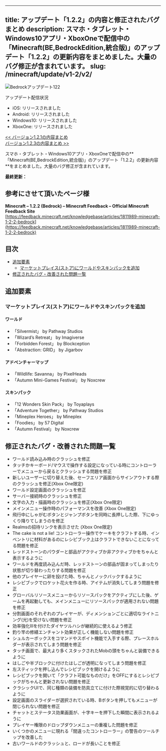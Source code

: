 
---
title: アップデート「1.2.2」の内容と修正されたバグまとめ
description: スマホ・タブレット・Windows10アプリ・XboxOneで配信中の「Minecraft(BE,BedrockEdition,統合版)」のアップデート「1.2.2」の更新内容をまとめました。大量のバグ修正が含まれています。
slug: /minecraft/update/v1-2/v2/
---

![Bedrockアップデート122](https://cdn-ak.f.st-hatena.com/images/fotolife/s/sasigume/20210208/20210208090315.png)

アップデート配信状況

*   iOS: リリースされました
*   Android: リリースされました
*   Windows10: リリースされました
*   XboxOne: リリースされました

[<< バージョン1.2.1の内容まとめ](https://www.napoan.com/bedrock-update-121/)  
[バージョン1.2.3の内容まとめ >>](https://www.napoan.com/bedrock-update-123/)

スマホ・タブレット・Windows10アプリ・XboxOneで配信中の**「Minecraft(BE,BedrockEdition,統合版)」のアップデート「1.2.2」の更新内容**をまとめました。大量のバグ修正が含まれています。

**最終更新：**

## 参考にさせて頂いたページ様

**Minecraft – 1.2.2 (Bedrock) – Minecraft Feedback – Official Minecraft Feedback Site**  
[https://feedback.minecraft.net/knowledgebase/articles/1811989-minecraft-1-2-2-bedrock](https://feedback.minecraft.net/knowledgebase/articles/1811989-minecraft-1-2-2-bedrock)

## 目次

*   [追加要素](#addition)
    *   [マーケットプレイス(ストア)にワールドやスキンパックを追加](#store)
*   [修正されたバグ・改善された問題一覧](#bugfixes)

## 追加要素

### マーケットプレイス(ストア)にワールドやスキンパックを追加

#### ワールド

*   「Silvermist」 by Pathway Studios
*   「Wizard’s Retreat」 by Imagiverse
*   「Forbidden Forest」 by Blockception
*   「Abstraction: GRID」 by Jigarbov

#### アドベンチャーマップ

*   「Wildlife: Savanna」 by PixelHeads
*   「Autumn Mini-Games Festival」 by Noxcrew

#### スキンパック

*   「12 Wonders Skin Pack」 by Toyaplays
*   「Adventure Together」 by Pathway Studios
*   「Mineplex Heroes」 by Mineplex
*   「Foodies」 by 57 Digital
*   「Autumn Festival」 by Noxcrew

## 修正されたバグ・改善された問題一覧

*   ワールド読み込み時のクラッシュを修正
*   タッチかキーボード/マウスで操作する設定になっている時にコントローラーでメニューから戻るとクラッシュする問題を修正
*   新しいユーザーに切り替えた後、セーフエリア画面からサインアウトする際のクラッシュを修正(Xbox One限定)
*   ワールド設定画面のクラッシュを修正
*   サーバー接続時のクラッシュを修正
*   文字の入力・描画時のクラッシュを修正(Xbox One限定)
*   メインメニュー操作時のパフォーマンスを改善 (Xbox One限定)
*   飛行中にしゃがむボタンとジャンプボタンを同時に長押しした際、下にゆっくり降りてしまうのを修正
*   Realmsの招待リンクを表示させた (Xbox One限定)
*   The cake is not a lie! コントローラー操作でケーキをクラフトする時、インベントリに材料があるのにレシピブック上はクラフトできないことになってる問題を修正
*   レッドストーンのパウダーと部品がアクティブか非アクティブかをちゃんと表示するように
*   ワールドを再度読み込んだ時、レッドストーンの部品が固まってしまったり状態が切り替わったりする問題を修正
*   他のプレイヤーに卵を投げた時、ちゃんとノックバックするように
*   レシピブックでロケット花火を作る時、アイテムが消失してしまう問題を修正
*   グローバルリソースメニューからリソースパックをアクティブにした後、ゲームを再起動しても、メインメニューにリソースパックが適用されない問題を修正
*   分割画面のそれぞれのプレイヤーが、ディメンションごとに適切なライトニング(光)を受けない問題を修正
*   効率強化IIIを付けたダイヤツルハシが継続的に使えるよう修正
*   釣り竿の修繕エンチャント効果が正しく機能しない問題を修正
*   シュルカーボックスをコマンドやスポイト機能で入手する際、プレースホルダーが表示されてしまう問題を修正
*   タッチ画面で、最大より多くスタックされたMobの頭をちゃんと装備できるように
*   はしごや半ブロックに付けたはしごが透明になってしまう問題を修正
*   左スティックを押し込んでレシピブックを開けるように
*   レシピブックを開いて「クラフト可能なものだけ」をOFFにするとレシピブックがちゃんと更新されない問題を修正
*   クラシックUIで、同じ種類の装備を防具立てに付けた際視覚的に切り替わるように
*   設定画面のスライダーが選択されている時、Bボタンを押してもメニューが閉じられない問題を修正
*   チャットとステータス効果画面が、十字キーを押下した瞬間に表示されるように
*   プレイヤー権限のドロップダウンメニューの重複した問題を修正
*   いくつかのメニューに現れる「間違ったコントローラー」の警告のツールチップを改善した
*   古いワールドのクラッシュと、ロードが長いことを修正
